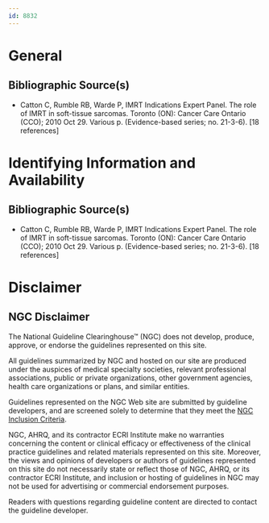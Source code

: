 ```yaml
---
id: 8832
---
```


# General

## Bibliographic Source(s)

- Catton C, Rumble RB, Warde P, IMRT Indications Expert Panel. The role of IMRT in soft-tissue sarcomas. Toronto (ON): Cancer Care Ontario (CCO); 2010 Oct 29. Various p. (Evidence-based series; no. 21-3-6). [18 references]

# Identifying Information and Availability

## Bibliographic Source(s)

- Catton C, Rumble RB, Warde P, IMRT Indications Expert Panel. The role of IMRT in soft-tissue sarcomas. Toronto (ON): Cancer Care Ontario (CCO); 2010 Oct 29. Various p. (Evidence-based series; no. 21-3-6). [18 references]

# Disclaimer

## NGC Disclaimer

The National Guideline Clearinghouse™ (NGC) does not develop, produce, approve, or endorse the guidelines represented on this site.

All guidelines summarized by NGC and hosted on our site are produced under the auspices of medical specialty societies, relevant professional associations, public or private organizations, other government agencies, health care organizations or plans, and similar entities.

Guidelines represented on the NGC Web site are submitted by guideline developers, and are screened solely to determine that they meet the [NGC Inclusion Criteria](/help-and-about/summaries/inclusion-criteria).

NGC, AHRQ, and its contractor ECRI Institute make no warranties concerning the content or clinical efficacy or effectiveness of the clinical practice guidelines and related materials represented on this site. Moreover, the views and opinions of developers or authors of guidelines represented on this site do not necessarily state or reflect those of NGC, AHRQ, or its contractor ECRI Institute, and inclusion or hosting of guidelines in NGC may not be used for advertising or commercial endorsement purposes.

Readers with questions regarding guideline content are directed to contact the guideline developer.

